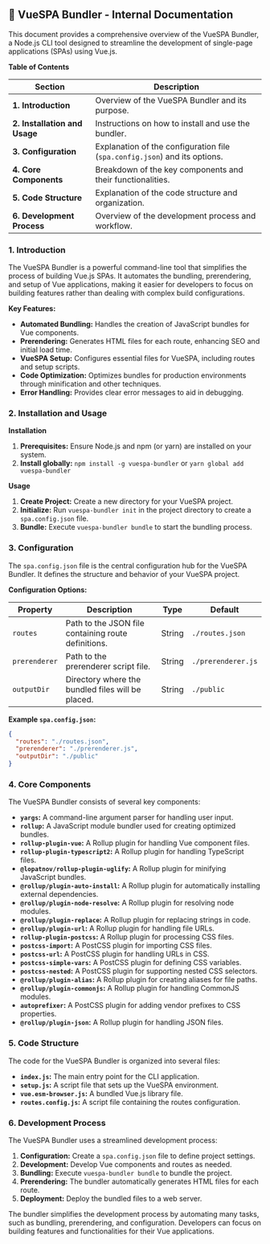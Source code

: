 ## 📖  VueSPA Bundler - Internal Documentation

This document provides a comprehensive overview of the VueSPA Bundler, a Node.js CLI tool designed to streamline the development of single-page applications (SPAs) using Vue.js. 

**Table of Contents**

| Section | Description |
|---|---|
| **1. Introduction** | Overview of the VueSPA Bundler and its purpose. |
| **2. Installation and Usage** | Instructions on how to install and use the bundler. |
| **3. Configuration** | Explanation of the configuration file (`spa.config.json`) and its options. |
| **4. Core Components** | Breakdown of the key components and their functionalities. |
| **5. Code Structure** | Explanation of the code structure and organization. |
| **6. Development Process** | Overview of the development process and workflow. |

### 1. Introduction

The VueSPA Bundler is a powerful command-line tool that simplifies the process of building Vue.js SPAs. It automates the bundling, prerendering, and setup of Vue applications, making it easier for developers to focus on building features rather than dealing with complex build configurations.

**Key Features:**

- **Automated Bundling:** Handles the creation of JavaScript bundles for Vue components.
- **Prerendering:** Generates HTML files for each route, enhancing SEO and initial load time.
- **VueSPA Setup:** Configures essential files for VueSPA, including routes and setup scripts.
- **Code Optimization:** Optimizes bundles for production environments through minification and other techniques.
- **Error Handling:** Provides clear error messages to aid in debugging.

### 2. Installation and Usage

**Installation**

1. **Prerequisites:** Ensure Node.js and npm (or yarn) are installed on your system.
2. **Install globally:** `npm install -g vuespa-bundler` or `yarn global add vuespa-bundler`

**Usage**

1. **Create Project:** Create a new directory for your VueSPA project.
2. **Initialize:**  Run `vuespa-bundler init` in the project directory to create a `spa.config.json` file.
3. **Bundle:** Execute `vuespa-bundler bundle` to start the bundling process.

### 3. Configuration

The `spa.config.json` file is the central configuration hub for the VueSPA Bundler. It defines the structure and behavior of your VueSPA project.

**Configuration Options:**

| Property | Description | Type | Default |
|---|---|---|---|
| `routes` | Path to the JSON file containing route definitions. | String | `./routes.json` |
| `prerenderer` | Path to the prerenderer script file. | String | `./prerenderer.js` |
| `outputDir` | Directory where the bundled files will be placed. | String | `./public` |

**Example `spa.config.json`:**

```json
{
  "routes": "./routes.json",
  "prerenderer": "./prerenderer.js",
  "outputDir": "./public"
}
```

### 4. Core Components

The VueSPA Bundler consists of several key components:

- **`yargs`:** A command-line argument parser for handling user input.
- **`rollup`:** A JavaScript module bundler used for creating optimized bundles.
- **`rollup-plugin-vue`:** A Rollup plugin for handling Vue component files.
- **`rollup-plugin-typescript2`:** A Rollup plugin for handling TypeScript files.
- **`@lopatnov/rollup-plugin-uglify`:** A Rollup plugin for minifying JavaScript bundles.
- **`@rollup/plugin-auto-install`:** A Rollup plugin for automatically installing external dependencies.
- **`@rollup/plugin-node-resolve`:** A Rollup plugin for resolving node modules.
- **`@rollup/plugin-replace`:** A Rollup plugin for replacing strings in code.
- **`@rollup/plugin-url`:** A Rollup plugin for handling file URLs.
- **`rollup-plugin-postcss`:** A Rollup plugin for processing CSS files.
- **`postcss-import`:** A PostCSS plugin for importing CSS files.
- **`postcss-url`:** A PostCSS plugin for handling URLs in CSS.
- **`postcss-simple-vars`:** A PostCSS plugin for defining CSS variables.
- **`postcss-nested`:** A PostCSS plugin for supporting nested CSS selectors.
- **`@rollup/plugin-alias`:** A Rollup plugin for creating aliases for file paths.
- **`@rollup/plugin-commonjs`:** A Rollup plugin for handling CommonJS modules.
- **`autoprefixer`:** A PostCSS plugin for adding vendor prefixes to CSS properties.
- **`@rollup/plugin-json`:** A Rollup plugin for handling JSON files.

### 5. Code Structure

The code for the VueSPA Bundler is organized into several files:

- **`index.js`:** The main entry point for the CLI application.
- **`setup.js`:** A script file that sets up the VueSPA environment.
- **`vue.esm-browser.js`:** A bundled Vue.js library file.
- **`routes.config.js`:** A script file containing the routes configuration.

### 6. Development Process

The VueSPA Bundler uses a streamlined development process:

1. **Configuration:** Create a `spa.config.json` file to define project settings.
2. **Development:** Develop Vue components and routes as needed.
3. **Bundling:** Execute `vuespa-bundler bundle` to bundle the project.
4. **Prerendering:** The bundler automatically generates HTML files for each route.
5. **Deployment:** Deploy the bundled files to a web server.

The bundler simplifies the development process by automating many tasks, such as bundling, prerendering, and configuration. Developers can focus on building features and functionalities for their Vue applications.
